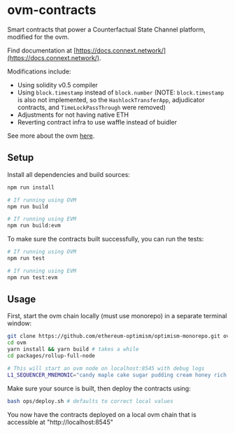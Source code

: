 # ovm-contracts

Smart contracts that power a Counterfactual State Channel platform, modified for the ovm.

Find documentation at [https://docs.connext.network/](https://docs.connext.network/).

Modifications include:

- Using solidity v0.5 compiler
- Using `block.timestamp` instead of `block.number` (NOTE: `block.timestamp` is also not implemented, so the `HashlockTransferApp`, adjudicator contracts, and `TimeLockPassThrough` were removed)
- Adjustments for not having native ETH
- Reverting contract infra to use waffle instead of buidler

See more about the ovm [here](https://docs.optimism.io/).

## Setup

Install all dependencies and build sources:

```bash
npm run install

# If running using OVM
npm run build

# If running using EVM
npm run build:evm
```

To make sure the contracts built successfully, you can run the tests:

```bash
# If running using OVM
npm run test

# If running using EVM
npm run test:evm
```

## Usage

First, start the ovm chain locally (must use monorepo) in a separate terminal window:

```bash
git clone https://github.com/ethereum-optimism/optimism-monorepo.git ovm
cd ovm
yarn install && yarn build # takes a while
cd packages/rollup-full-node

# This will start an ovm node on localhost:8545 with debug logs
L1_SEQUENCER_MNEMONIC="candy maple cake sugar pudding cream honey rich smooth crumble sweet treat" yarn server:fullnode-test:debug
```

Make sure your source is built, then deploy the contracts using:

```bash
bash ops/deploy.sh # defaults to correct local values
```

You now have the contracts deployed on a local ovm chain that is accessible at "http://localhost:8545"
